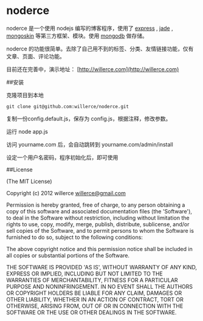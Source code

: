 noderce
=======

noderce 是一个使用 nodejs 编写的博客程序，使用了 [express](http://expressjs.com/) , [jade](https://github.com/visionmedia/jade) , [mongoskin](https://github.com/kissjs/node-mongoskin) 等第三方框架、模块。使用 [mongodb](http://www.mongodb.org/) 做存储。

noderce 的功能很简单。去除了自己用不到的标签、分类、友情链接功能，仅有文章、页面、评论功能。

目前还在完善中，演示地址： [http://willerce.com](http://willerce.com)

##安装

克隆项目到本地

    git clone git@github.com:willerce/noderce.git

复制一份config.default.js，保存为 config.js，根据注释，修改参数。

运行  node app.js

访问  yourname.com 后，会自动跳转到  yourname.com/admin/install

设定一个用户名密码，程序初始化后，即可使用


##License

(The MIT License)

Copyright (c) 2012 willerce <willerce@gmail.com>

Permission is hereby granted, free of charge, to any person obtaining a copy of this software and associated documentation files (the 'Software'), to deal in the Software without restriction, including without limitation the rights to use, copy, modify, merge, publish, distribute, sublicense, and/or sell copies of the Software, and to permit persons to whom the Software is furnished to do so, subject to the following conditions:

The above copyright notice and this permission notice shall be included in all copies or substantial portions of the Software.

THE SOFTWARE IS PROVIDED 'AS IS', WITHOUT WARRANTY OF ANY KIND, EXPRESS OR IMPLIED, INCLUDING BUT NOT LIMITED TO THE WARRANTIES OF MERCHANTABILITY, FITNESS FOR A PARTICULAR PURPOSE AND NONINFRINGEMENT. IN NO EVENT SHALL THE AUTHORS OR COPYRIGHT HOLDERS BE LIABLE FOR ANY CLAIM, DAMAGES OR OTHER LIABILITY, WHETHER IN AN ACTION OF CONTRACT, TORT OR OTHERWISE, ARISING FROM, OUT OF OR IN CONNECTION WITH THE SOFTWARE OR THE USE OR OTHER DEALINGS IN THE SOFTWARE.


